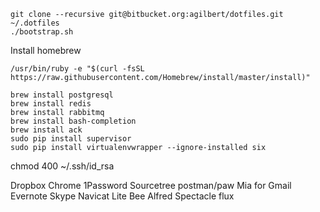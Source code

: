 ```
git clone --recursive git@bitbucket.org:agilbert/dotfiles.git ~/.dotfiles
./bootstrap.sh
```

Install homebrew
```
/usr/bin/ruby -e "$(curl -fsSL https://raw.githubusercontent.com/Homebrew/install/master/install)"
```

```
brew install postgresql
brew install redis
brew install rabbitmq
brew install bash-completion
brew install ack
sudo pip install supervisor
sudo pip install virtualenvwrapper --ignore-installed six
```

chmod 400 ~/.ssh/id_rsa

Dropbox
Chrome
1Password
Sourcetree
postman/paw
Mia for Gmail
Evernote
Skype
Navicat Lite
Bee
Alfred
Spectacle
flux

